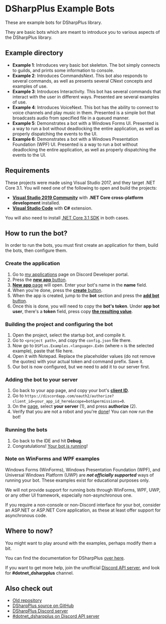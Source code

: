 # DSharpPlus Example Bots
These are example bots for DSharpPlus library.

They are basic bots which are meant to introduce you to various aspects of the DSharpPlus library.

## Example directory
* **Example 1**: Introduces very basic bot skeleton. The bot simply connects to guilds, and prints some information to console.
* **Example 2**: Introduces CommandsNext. This bot also responds to several commands, as well as presents several CNext concepts and examples of use.
* **Example 3**: Introduces Interactivity. This bot has several commands that interact with the user in different ways. Presented are several examples of use.
* **Example 4**: Introduces VoiceNext. This bot has the ability to connect to voice channels and play music in them. Presented is a simple bot that broadcasts audio from specified file in a queued manner.
* **Example 5**: Demonstrates a bot with a Windows Forms UI. Presented is a way to run a bot without deadlocking the entire application, as well as properly dispatching the events to the UI.
* **Example 6**: Demonstrates a bot with a Windows Presentation Foundation (WPF) UI. Presented is a way to run a bot without deadlocking the entire application, as well as properly dispatching the events to the UI.

## Requirements
These projects were made using Visual Studio 2017, and they target .NET Core 3.1. You will need one of the following to open and build the projects:

* [**Visual Studio 2019 Community**](https://www.visualstudio.com/thank-you-downloading-visual-studio/?sku=Community) with **.NET Core cross-platform development** installed.
* [**Visual Studio Code**](https://code.visualstudio.com/download) with **C#** extension.

You will also need to install [.NET Core 3.1 SDK](https://www.microsoft.com/net/download/core) in both cases.

## How to run the bot?
In order to run the bots, you must first create an application for them, build the bots, then configure them.

### Create the application
1. Go to [my applications](https://discord.com/developers/applications) page on Discord Developer portal.
2. Press the [**new app** button](https://i.alnmrc.com/29d16ffddcd8435f99e86ffa78a86504.png).
3. [**New app** page](https://i.alnmrc.com/abeb12f1133046c6b7f08c0fa4263739.png) will open. Enter your bot's name in the **name** field.
4. When you're done, press the [**create** button](https://i.alnmrc.com/627753c5866249f5b4d3b842c00e7bc5.png).
5. When the app is created, jump to the **bot** section and press the [**add bot** button](https://i.alnmrc.com/f69a561b41ad45cf97a78602decd7778.png).
6. Once this is done, you will need to copy the **bot's token**. Under **app bot user**, there's a **token** field, press copy [**the resulting value**](https://i.alnmrc.com/159c9553915d49e9abd57286c3577ee4.png).

### Building the project and configuring the bot
1. Open the project, select the startup bot, and compile it.
2. Go to `<project path>`, and copy the `config.json` file there.
3. Now go to `DSPlus.Examples.<language>.Ex0n` (where `n` is the selected example), paste that file here.
4. Open it with Notepad. Replace the placeholder values (do not remove the quotes) with your actual token and command prefix. Save it.
5. Our bot is now configured, but we need to add it to our server first.

### Adding the bot to your server
1. Go back to your app page, and copy your bot's [**client ID**](https://i.alnmrc.com/a4a875102c844a9496aac3c3df8c6095.png).
2. Go to `https://discordapp.com/oauth2/authorize?client_id=your_app_id_here&scope=bot&permissions=0`.
3. On the [page](https://i.alnmrc.com/5b9518536ad64f209348878a6c077b68.png), select **your server** (1), and press **authorize** (2).
4. Verify that you are not a robot and you're [done](https://i.alnmrc.com/9765b4f11401423280f539166fd49520.png)! You can now run the bot!

### Running the bots
1. Go back to the IDE and hit **Debug**.
2. Congratulations! [Your bot is running](https://i.alnmrc.com/d890f078488e440bb121e1b8f4b5c56f.png)!

### Note on WinForms and WPF examples
Windows Forms (WinForms), Windows Presentation Foundation (WPF), and Universal Windows Platform (UWP) are ***not officially supported*** ways of running your bot. These examples exist for educational purposes only.

We will not provide support for running bots through WinForms, WPF, UWP, or any other UI framework, especially non-asynchronous one.

If you require a non-console or non-Discord interface for your bot, consider an ASP.NET or ASP.NET Core application, as these at least offer support for asynchronous code.

## Where to now?
You might want to play around with the examples, perhaps modify them a bit.

You can find the documentation for DSharpPlus [over here](https://dsharpplus.github.io/).

If you want to get more help, join the unofficial [Discord API server](https://discord.gg/discord-api), and look for **#dotnet_dsharpplus** channel.

## Also check out
* [Old repository](https://github.com/DSharpPlus/Example-Bots)
* [DSharpPlus source on GitHub](https://github.com/DSharpPlus/DSharpPlus)
* [DSharpPlus Discord server](https://discord.gg/TtjsTFB)
* [#dotnet_dsharpplus on Discord API server](https://discord.gg/discord-api)
